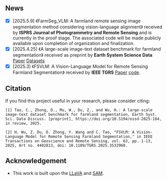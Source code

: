## News
- [x] [2025.5.9] 《FarmSeg_VLM: A farmland remote sensing image segmentation method considering vision-language alignment》 received by **ISPRS Journal of Photogrammetry and Remote Sensing** and is currently in the proof stage. The associated code will be made publicly available upon completion of organization and finalization.
- [x] [2025.4.25] 《A large-scale image-text dataset benchmark for farmland segmentation》 received as preprint by **Earth System Science Data** [Paper](https://essd.copernicus.org/preprints/essd-2025-184/essd-2025-184.pdf) [Datasets](https://doi.org/10.5281/zenodo.15099885)
- [x] [2025.3] 《FSVLM: A Vision-Language Model for Remote Sensing Farmland Segmentation》 received by **IEEE TGRS** [Paper](https://ieeexplore.ieee.org/stamp/stamp.jsp?tp=&arnumber=10851315) [code](https://github.com/WithoutOcean/FSVLM-A-Vision-Language-Model-for-Remote-Sensing-Farmland-Segmentation).

## Citation 
If you find this project useful in your research, please consider citing:

```
[1] Tao, C., Zhong, D., Mu, W., Du, Z., and Wu, H.: A large-scale image-text dataset benchmark for farmland segmentation, Earth Syst. Sci. Data Discuss. [preprint], https://doi.org/10.5194/essd-2025-184, in review, 2025.

[2] H. Wu, Z. Du, D. Zhong, Y. Wang and C. Tao, "FSVLM: A Vision-Language Model for Remote Sensing Farmland Segmentation," in IEEE Transactions on Geoscience and Remote Sensing, vol. 63, pp. 1-13, 2025, Art no. 4402813, doi: 10.1109/TGRS.2025.3532960.

```

## Acknowledgement
-  This work is built upon the [LLaVA](https://github.com/haotian-liu/LLaVA) and [SAM](https://github.com/facebookresearch/segment-anything). 
